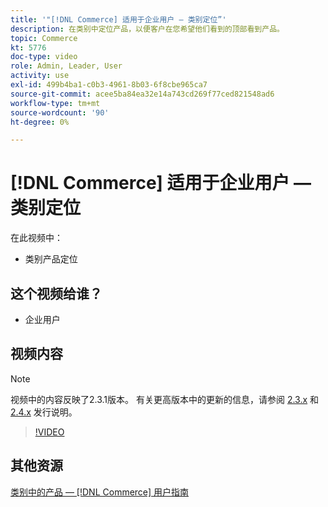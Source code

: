 ```yaml
---
title: '"[!DNL Commerce] 适用于企业用户 — 类别定位”'
description: 在类别中定位产品，以便客户在您希望他们看到的顶部看到产品。
topic: Commerce
kt: 5776
doc-type: video
role: Admin, Leader, User
activity: use
exl-id: 499b4ba1-c0b3-4961-8b03-6f8cbe965ca7
source-git-commit: acee5ba84ea32e14a743cd269f77ced821548ad6
workflow-type: tm+mt
source-wordcount: '90'
ht-degree: 0%

---
```


# [!DNL Commerce] 适用于企业用户 — 类别定位

在此视频中：

- 类别产品定位

## 这个视频给谁？

- 企业用户

## 视频内容

>[!NOTE]
>
>视频中的内容反映了2.3.1版本。 有关更高版本中的更新的信息，请参阅 [ 2.3.x](https://devdocs.magento.com/guides/v2.3/release-notes/bk-release-notes.html) 和 [2.4.x](https://devdocs.magento.com/guides/v2.4/release-notes/bk-release-notes.html) 发行说明。

>[!VIDEO](https://video.tv.adobe.com/v/36187?quality=12&learn=on)

## 其他资源

[类别中的产品 —  [!DNL Commerce] 用户指南](https://docs.magento.com/user-guide/catalog/categories-category-products.html)
